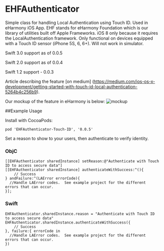 EHFAuthenticator
================

Simple class for handling Local Authentication using Touch ID. Used in eHarmony iOS App. EHF stands for eHarmony Foundation which is our library of utilities built off Apple Frameworks. iOS 8 only because it requires the LocalAuthentication framework. Only functional on devices equipped with a Touch ID sensor (iPhone 5S, 6, 6+).  Will not work in simulator.

Swift 3.0 support as of 0.0.5

Swift 2.0 support as of 0.0.4

Swift 1.2 support - 0.0.3

Article describing the feature [on medium]
(https://medium.com/ios-os-x-development/getting-started-with-touch-id-local-authentication-5264b4c256b9).

Our mockup of the feature in eHarmony is below:
![mockup](https://d262ilb51hltx0.cloudfront.net/max/2000/1*ngtPaxXdEjGrNpb759-T3A.png)

##Example Usage

Install with CocoaPods:

    pod 'EHFAuthenticator-Touch-ID', '0.0.5'

Set a reason to show to your users, then authenticate to verify identity.
### ObjC
    [[EHFAuthenticator sharedInstance] setReason:@"Authenticate with Touch ID to access secure data"]
    [[EHFAuthenticator sharedInstance] authenticateWithSuccess:^(){
        // Success
    } andFailure:^(LAError errorCode){
      //Handle LAError codes.  See example project for the different errors that can occur.
    }];

### Swift
    EHFAuthenticator.sharedInstance.reason = "Authenticate with Touch ID to access secure data"
    EHFAuthenticator.sharedInstance.authenticateWithSuccess({
        // Success
    }, failure:{ errorCode in
      //Handle LAError codes.  See example project for the different errors that can occur.
    })
